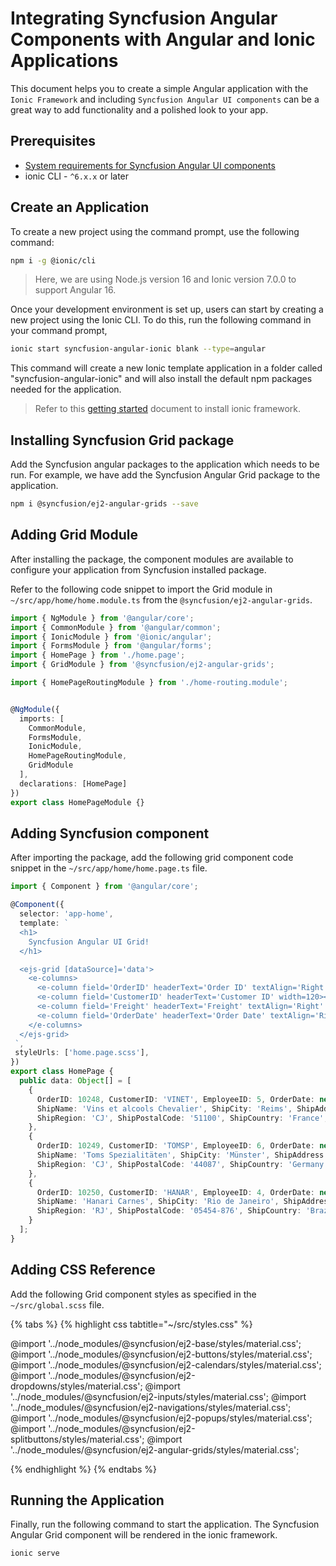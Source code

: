# Integrating Syncfusion Angular Components with Angular and Ionic Applications

This document helps you to create a simple Angular application with the `Ionic Framework` and including `Syncfusion Angular UI components` can be a great way to add functionality and a polished look to your app.

## Prerequisites

* [System requirements for Syncfusion Angular UI components](https://ej2.syncfusion.com/angular/documentation/system-requirement)
* ionic CLI - `^6.x.x` or later

## Create an Application

To create a new project using the command prompt, use the following command:

```bash
npm i -g @ionic/cli
```

>Here, we are using Node.js version 16 and Ionic version 7.0.0 to support Angular 16.

Once your development environment is set up, users can start by creating a new project using the Ionic CLI. To do this, run the following command in your command prompt,

```bash
ionic start syncfusion-angular-ionic blank --type=angular 
```
This command will create a new Ionic template application in a folder called "syncfusion-angular-ionic" and will also install the default npm packages needed for the application.

>Refer to this [getting started](https://ionicframework.com/getting-started/#cli) document to install ionic framework.

## Installing Syncfusion Grid package

Add the Syncfusion angular packages to the application which needs to be run. For example, we have add the Syncfusion Angular Grid package to the application.

```bash
npm i @syncfusion/ej2-angular-grids --save
```

## Adding Grid Module

After installing the package, the component modules are available to configure your application from Syncfusion installed package.

Refer to the following code snippet to import the Grid module in `~/src/app/home/home.module.ts` from the `@syncfusion/ej2-angular-grids`.

```typescript
import { NgModule } from '@angular/core';
import { CommonModule } from '@angular/common';
import { IonicModule } from '@ionic/angular';
import { FormsModule } from '@angular/forms';
import { HomePage } from './home.page';
import { GridModule } from '@syncfusion/ej2-angular-grids';

import { HomePageRoutingModule } from './home-routing.module';


@NgModule({
  imports: [
    CommonModule,
    FormsModule,
    IonicModule,
    HomePageRoutingModule,
    GridModule
  ],
  declarations: [HomePage]
})
export class HomePageModule {}

```

## Adding Syncfusion component

After importing the package, add the following grid component code snippet in the `~/src/app/home/home.page.ts` file.

```typescript
import { Component } from '@angular/core';

@Component({
  selector: 'app-home',
  template: `
  <h1>
    Syncfusion Angular UI Grid!
  </h1>

  <ejs-grid [dataSource]='data'>
    <e-columns>
      <e-column field='OrderID' headerText='Order ID' textAlign='Right' width=90></e-column>
      <e-column field='CustomerID' headerText='Customer ID' width=120></e-column>
      <e-column field='Freight' headerText='Freight' textAlign='Right' format='C2' width=90></e-column>
      <e-column field='OrderDate' headerText='Order Date' textAlign='Right' format='yMd' width=120></e-column>
    </e-columns>
  </ejs-grid>
 `,
 styleUrls: ['home.page.scss'],
})
export class HomePage {
  public data: Object[] = [
    {
      OrderID: 10248, CustomerID: 'VINET', EmployeeID: 5, OrderDate: new Date(8364186e5),
      ShipName: 'Vins et alcools Chevalier', ShipCity: 'Reims', ShipAddress: '59 rue de l Abbaye',
      ShipRegion: 'CJ', ShipPostalCode: '51100', ShipCountry: 'France', Freight: 32.38, Verified: !0
    },
    {
      OrderID: 10249, CustomerID: 'TOMSP', EmployeeID: 6, OrderDate: new Date(836505e6),
      ShipName: 'Toms Spezialitäten', ShipCity: 'Münster', ShipAddress: 'Luisenstr. 48',
      ShipRegion: 'CJ', ShipPostalCode: '44087', ShipCountry: 'Germany', Freight: 11.61, Verified: !1
    },
    {
      OrderID: 10250, CustomerID: 'HANAR', EmployeeID: 4, OrderDate: new Date(8367642e5),
      ShipName: 'Hanari Carnes', ShipCity: 'Rio de Janeiro', ShipAddress: 'Rua do Paço, 67',
      ShipRegion: 'RJ', ShipPostalCode: '05454-876', ShipCountry: 'Brazil', Freight: 65.83, Verified: !0
    }
  ];
}

```

## Adding CSS Reference

Add the following Grid component styles as specified in the `~/src/global.scss` file.

{% tabs %}
{% highlight css tabtitle="~/src/styles.css" %}

@import '../node_modules/@syncfusion/ej2-base/styles/material.css';
@import '../node_modules/@syncfusion/ej2-buttons/styles/material.css';
@import '../node_modules/@syncfusion/ej2-calendars/styles/material.css';
@import '../node_modules/@syncfusion/ej2-dropdowns/styles/material.css';
@import '../node_modules/@syncfusion/ej2-inputs/styles/material.css';
@import '../node_modules/@syncfusion/ej2-navigations/styles/material.css';
@import '../node_modules/@syncfusion/ej2-popups/styles/material.css';
@import '../node_modules/@syncfusion/ej2-splitbuttons/styles/material.css';
@import '../node_modules/@syncfusion/ej2-angular-grids/styles/material.css';

{% endhighlight %}
{% endtabs %}

## Running the Application

Finally, run the following command to start the application. The Syncfusion Angular Grid component will be rendered in the ionic framework. 

 ```bash
ionic serve 
```
